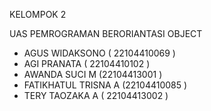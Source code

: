  KELOMPOK 2 
     
  UAS PEMROGRAMAN BERORIANTASI OBJECT
 
 * AGUS WIDAKSONO ( 22104410069 )
 * AGI PRANATA ( 22104410102 )
 * AWANDA SUCI M (22104413001 )
 * FATIKHATUL TRISNA A (22104410085 )
 * TERY TAOZAKA A ( 22104413002 )
